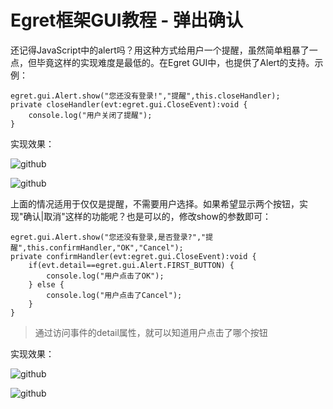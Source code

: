 Egret框架GUI教程 - 弹出确认
===============

还记得JavaScript中的alert吗？用这种方式给用户一个提醒，虽然简单粗暴了一点，但毕竟这样的实现难度是最低的。在Egret GUI中，也提供了Alert的支持。示例：

```
egret.gui.Alert.show("您还没有登录!","提醒",this.closeHandler);
private closeHandler(evt:egret.gui.CloseEvent):void {
    console.log("用户关闭了提醒");
}
```

实现效果：

![github](https://raw.githubusercontent.com/NeoGuo/html5-documents/master/egret-gui/images/alert1.png "Egret")

![github](https://raw.githubusercontent.com/NeoGuo/html5-documents/master/egret-gui/images/alert2.png "Egret")

上面的情况适用于仅仅是提醒，不需要用户选择。如果希望显示两个按钮，实现"确认|取消"这样的功能呢？也是可以的，修改show的参数即可：

```
egret.gui.Alert.show("您还没有登录,是否登录?","提醒",this.confirmHandler,"OK","Cancel");
private confirmHandler(evt:egret.gui.CloseEvent):void {
    if(evt.detail==egret.gui.Alert.FIRST_BUTTON) {
        console.log("用户点击了OK");
    } else {
        console.log("用户点击了Cancel");
    }
}
```
> 通过访问事件的detail属性，就可以知道用户点击了哪个按钮

实现效果：

![github](https://raw.githubusercontent.com/NeoGuo/html5-documents/master/egret-gui/images/alert3.png "Egret")

![github](https://raw.githubusercontent.com/NeoGuo/html5-documents/master/egret-gui/images/alert4.png "Egret")